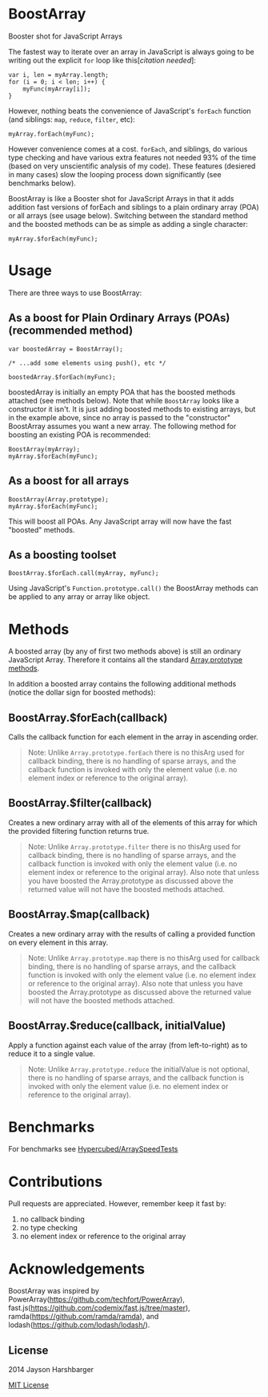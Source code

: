 BoostArray
==========

Booster shot for JavaScript Arrays

The fastest way to iterate over an array in JavaScript is always going to be writing out the explicit `for` loop like this[*citation needed*]:

```
var i, len = myArray.length;
for (i = 0; i < len; i++) {
	myFunc(myArray[i]);
}
```

However, nothing beats the convenience of JavaScript's `forEach` function (and siblings: `map`, `reduce`, `filter`, etc):

```
myArray.forEach(myFunc);
```

However convenience comes at a cost.  `forEach`, and siblings, do various type checking and have various extra features not needed 93% of the time (based on very unscientific analysis of my code).  These features (desiered in many cases) slow the looping process down significantly (see benchmarks below).

BoostArray is like a Booster shot for JavaScript Arrays in that it adds addition fast versions of forEach and siblings to a plain ordinary array (POA) or all arrays (see usage below).  Switching between the standard method and the boosted methods can be as simple as adding a single character:

```
myArray.$forEach(myFunc);
```

# Usage

There are three ways to use BoostArray:

## As a boost for Plain Ordinary Arrays (POAs) (recommended method)

```
var boostedArray = BoostArray();

/* ...add some elements using push(), etc */

boostedArray.$forEach(myFunc);
```

boostedArray is initially an empty POA that has the boosted methods attached (see methods below).  Note that while `BoostArray` looks like a constructor it isn't.  It is just adding boosted methods to existing arrays, but in the example above, since no array is passed to the "constructor" BoostArray assumes you want a new array.  The following method for boosting an existing POA is recommended:

```
BoostArray(myArray);
myArray.$forEach(myFunc);
```

## As a boost for all arrays

```
BoostArray(Array.prototype);
myArray.$forEach(myFunc);
```

This will boost all POAs.  Any JavaScript array will now have the fast "boosted" methods.

## As a boosting toolset

```
BoostArray.$forEach.call(myArray, myFunc);
```

Using JavaScript's `Function.prototype.call()` the BoostArray methods can be applied to any array or array like object.

# Methods

A boosted array (by any of first two methods above) is still an ordinary JavaScript Array.  Therefore it contains all the standard [Array.prototype methods](https://developer.mozilla.org/en/docs/Web/JavaScript/Reference/Global_Objects/Array/prototype).

In addition a boosted array contains the following additional methods (notice the dollar sign for boosted methods):

## BoostArray.$forEach(callback)
Calls the callback function for each element in the array in ascending order.

> Note: Unlike `Array.prototype.forEach` there is no thisArg used for callback binding, there is no handling of sparse arrays, and the callback function is invoked with only the element value (i.e. no element index or reference to the original array).

## BoostArray.$filter(callback)
Creates a new ordinary array with all of the elements of this array for which the provided filtering function returns true.

> Note: Unlike `Array.prototype.filter` there is no thisArg used for callback binding, there is no handling of sparse arrays, and the callback function is invoked with only the element value (i.e. no element index or reference to the original array).
> Also note that unless you have boosted the Array.prototype as discussed above the returned value will not have the boosted methods attached.

## BoostArray.$map(callback)
Creates a new ordinary array with the results of calling a provided function on every element in this array.

> Note: Unlike `Array.prototype.map` there is no thisArg used for callback binding, there is no handling of sparse arrays, and the callback function is invoked with only the element value (i.e. no element index or reference to the original array).
> Also note that unless you have boosted the Array.prototype as discussed above the returned value will not have the boosted methods attached.

## BoostArray.$reduce(callback, initialValue)
Apply a function against each value of the array (from left-to-right) as to reduce it to a single value.

> Note: Unlike `Array.prototype.reduce` the initialValue is not optional, there is no handling of sparse arrays, and the callback function is invoked with only the element value (i.e. no element index or reference to the original array).

# Benchmarks

For benchmarks see [Hypercubed/ArraySpeedTests](https://github.com/Hypercubed/ArraySpeedTests)

# Contributions

Pull requests are appreciated.  However, remember keep it fast by:

1) no callback binding
2) no type checking
3) no element index or reference to the original array

# Acknowledgements

BoostArray was inspired by PowerArray(https://github.com/techfort/PowerArray), fast.js(https://github.com/codemix/fast.js/tree/master), ramda(https://github.com/ramda/ramda), and lodash(https://github.com/lodash/lodash/).

## License
2014 Jayson Harshbarger

[MIT License](http://en.wikipedia.org/wiki/MIT_License)
